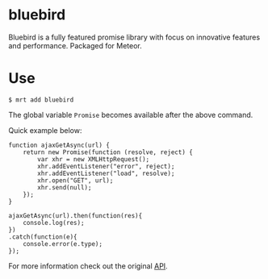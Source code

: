 bluebird
===============

Bluebird is a fully featured promise library with focus on innovative features and performance. Packaged for Meteor.

Use
====
```
$ mrt add bluebird
```
	
The global variable `Promise` becomes available after the above command.

Quick example below:

```
function ajaxGetAsync(url) {
    return new Promise(function (resolve, reject) {
        var xhr = new XMLHttpRequest();
        xhr.addEventListener("error", reject);
        xhr.addEventListener("load", resolve);
        xhr.open("GET", url);
        xhr.send(null);
    });
}

ajaxGetAsync(url).then(function(res){
    console.log(res);
})
.catch(function(e){
    console.error(e.type);
});

```

For more information check out the original [API](https://github.com/petkaantonov/bluebird/blob/master/API.md).
